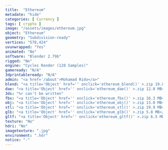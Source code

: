 ```yaml
---
title:  "Ethereum"
metadate: "hide"
categories: [ Currency ]
tags: [ crypto ]
image: "/assets/images/ethereum.jpg"
object: "Ethereum"
geometry: "Subdivision-ready"
vertices: "578,424"
uvunwrapped: "Yes"
animated: "No"
software: "Blender 2.79b"
rigged: "No"
engine: "Cycles Render (128 Samples)"
gameready: "N/A"
3dprintableready: "N/A"
admin: "<a href='/about'>Mohamad Rido</a>"
blend: "<a title='Object' href='' onclick='ethereum_blend()' >.zip 19.8 MB</a>"
dae: "<a title='Object' href='' onclick='ethereum_dae()' >.zip 12.0 MB</a>"
3ds: "%r can't be written"
fbx: "<a title='Object' href='' onclick='ethereum_fbx()' >.zip 16.3 MB</a>"
obj: "<a title='Object' href='' onclick='ethereum_obj()' >.zip 13.0 MB</a>"
stl: "<a title='Object' href='' onclick='ethereum_stl()' >.zip 19.9 MB</a>"
glb: "<a title='Object' href='' onclick='ethereum_glb()' >.zip 5.8 MB</a>"
gltf: "<a title='Object' href='' onclick='ethereum_gltf()' >.zip 6.5 MB</a>"
texture: "No"
hdri: "No"
imagetexture: ".jpg"
environment: ".hdr"
notice: "-"
---
```

